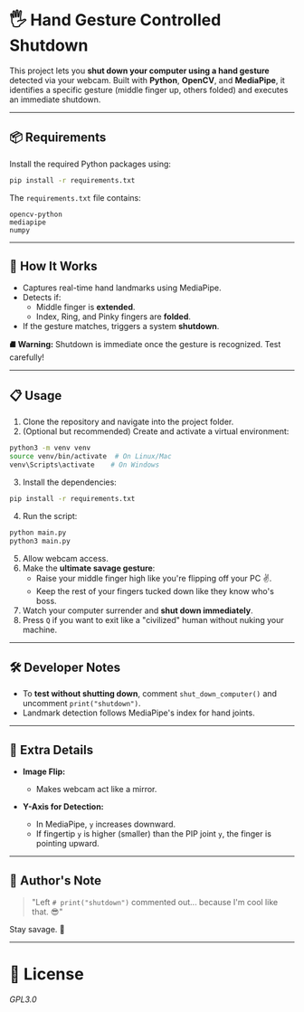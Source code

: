 # 🖐 Hand Gesture Controlled Shutdown

This project lets you **shut down your computer using a hand gesture** detected via your webcam. Built with **Python**, **OpenCV**, and **MediaPipe**, it identifies a specific gesture (middle finger up, others folded) and executes an immediate shutdown.

---

## 📦 Requirements

Install the required Python packages using:

```bash
pip install -r requirements.txt
```

The `requirements.txt` file contains:

```text
opencv-python
mediapipe
numpy
```

---

## 🚀 How It Works

- Captures real-time hand landmarks using MediaPipe.
- Detects if:
  - Middle finger is **extended**.
  - Index, Ring, and Pinky fingers are **folded**.
- If the gesture matches, triggers a system **shutdown**.

⛘️ **Warning:** Shutdown is immediate once the gesture is recognized. Test carefully!

---

## 📋 Usage

1. Clone the repository and navigate into the project folder.
2. (Optional but recommended) Create and activate a virtual environment:

```bash
python3 -m venv venv
source venv/bin/activate  # On Linux/Mac
venv\Scripts\activate    # On Windows
```

3. Install the dependencies:

```bash
pip install -r requirements.txt
```

4. Run the script:

```bash
python main.py 
python3 main.py
```

5. Allow webcam access.
6. Make the **ultimate savage gesture**:
   - Raise your middle finger high like you're flipping off your PC ✌️.
   - Keep the rest of your fingers tucked down like they know who's boss.
7. Watch your computer surrender and **shut down immediately**.
8. Press `Q` if you want to exit like a "civilized" human without nuking your machine.

---

## 🛠 Developer Notes

- To **test without shutting down**, comment `shut_down_computer()` and uncomment `print("shutdown")`.
- Landmark detection follows MediaPipe's index for hand joints.

---

## 🧹 Extra Details

- **Image Flip:**
  - Makes webcam act like a mirror.

- **Y-Axis for Detection:**
  - In MediaPipe, `y` increases downward.
  - If fingertip `y` is higher (smaller) than the PIP joint `y`, the finger is pointing upward.

---

## 🧹 Author's Note

> "Left `# print("shutdown")` commented out... because I'm cool like that. 😎"

Stay savage. 👑

---

# 🔗 License

_GPL3.0_

